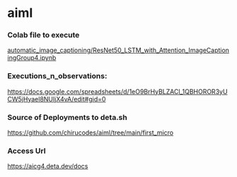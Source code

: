 # aiml

### Colab file to execute
[automatic_image_captioning/ResNet50_LSTM_with_Attention_ImageCaptioningGroup4.ipynb](https://github.com/chirucodes/aiml/blob/main/automatic_image_captioning/ResNet50_LSTM_with_Attention_ImageCaptioningGroup4.ipynb)


### Executions_n_observations:
https://docs.google.com/spreadsheets/d/1eO9BrHyBLZACl_1QBHOROR3yUCW5jHyael8NUIjX4vA/edit#gid=0


### Source of Deployments to deta.sh
https://github.com/chirucodes/aiml/tree/main/first_micro

### Access Url
https://aicg4.deta.dev/docs
